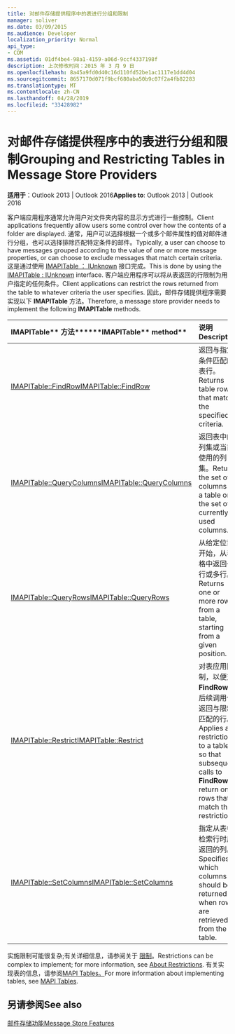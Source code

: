 ```yaml
---
title: 对邮件存储提供程序中的表进行分组和限制
manager: soliver
ms.date: 03/09/2015
ms.audience: Developer
localization_priority: Normal
api_type:
- COM
ms.assetid: 01df4be4-98a1-4159-a06d-9ccf4337198f
description: 上次修改时间：2015 年 3 月 9 日
ms.openlocfilehash: 8a45a9fd0d40c16d110fd52be1ac1117e1dd4d04
ms.sourcegitcommit: 8657170d071f9bcf680aba50b9c07f2a4fb82283
ms.translationtype: MT
ms.contentlocale: zh-CN
ms.lasthandoff: 04/28/2019
ms.locfileid: "33428982"
---
```

# <a name="grouping-and-restricting-tables-in-message-store-providers"></a><span data-ttu-id="0ad6c-103">对邮件存储提供程序中的表进行分组和限制</span><span class="sxs-lookup"><span data-stu-id="0ad6c-103">Grouping and Restricting Tables in Message Store Providers</span></span>

  
  
<span data-ttu-id="0ad6c-104">**适用于**：Outlook 2013 | Outlook 2016</span><span class="sxs-lookup"><span data-stu-id="0ad6c-104">**Applies to**: Outlook 2013 | Outlook 2016</span></span> 
  
<span data-ttu-id="0ad6c-105">客户端应用程序通常允许用户对文件夹内容的显示方式进行一些控制。</span><span class="sxs-lookup"><span data-stu-id="0ad6c-105">Client applications frequently allow users some control over how the contents of a folder are displayed.</span></span> <span data-ttu-id="0ad6c-106">通常，用户可以选择根据一个或多个邮件属性的值对邮件进行分组，也可以选择排除匹配特定条件的邮件。</span><span class="sxs-lookup"><span data-stu-id="0ad6c-106">Typically, a user can choose to have messages grouped according to the value of one or more message properties, or can choose to exclude messages that match certain criteria.</span></span> <span data-ttu-id="0ad6c-107">这是通过使用 [IMAPITable ： IUnknown](imapitableiunknown.md) 接口完成。</span><span class="sxs-lookup"><span data-stu-id="0ad6c-107">This is done by using the [IMAPITable : IUnknown](imapitableiunknown.md) interface.</span></span> <span data-ttu-id="0ad6c-108">客户端应用程序可以将从表返回的行限制为用户指定的任何条件。</span><span class="sxs-lookup"><span data-stu-id="0ad6c-108">Client applications can restrict the rows returned from the table to whatever criteria the user specifies.</span></span> <span data-ttu-id="0ad6c-109">因此，邮件存储提供程序需要实现以下 **IMAPITable** 方法。</span><span class="sxs-lookup"><span data-stu-id="0ad6c-109">Therefore, a message store provider needs to implement the following **IMAPITable** methods.</span></span> 
  
|<span data-ttu-id="0ad6c-110">IMAPITable\*\* 方法\*\*</span><span class="sxs-lookup"><span data-stu-id="0ad6c-110">\*\*\*\*IMAPITable\*\* method\*\*</span></span>|<span data-ttu-id="0ad6c-111">**说明**</span><span class="sxs-lookup"><span data-stu-id="0ad6c-111">**Description**</span></span>|
|:-----|:-----|
|[<span data-ttu-id="0ad6c-112">IMAPITable::FindRow</span><span class="sxs-lookup"><span data-stu-id="0ad6c-112">IMAPITable::FindRow</span></span>](imapitable-findrow.md) <br/> |<span data-ttu-id="0ad6c-113">返回与指定条件匹配的表行。</span><span class="sxs-lookup"><span data-stu-id="0ad6c-113">Returns table rows that match the specified criteria.</span></span>  <br/> |
|[<span data-ttu-id="0ad6c-114">IMAPITable::QueryColumns</span><span class="sxs-lookup"><span data-stu-id="0ad6c-114">IMAPITable::QueryColumns</span></span>](imapitable-querycolumns.md) <br/> |<span data-ttu-id="0ad6c-115">返回表中的列集或当前使用的列集。</span><span class="sxs-lookup"><span data-stu-id="0ad6c-115">Returns the set of columns in a table or the set of currently used columns.</span></span>  <br/> |
|[<span data-ttu-id="0ad6c-116">IMAPITable::QueryRows</span><span class="sxs-lookup"><span data-stu-id="0ad6c-116">IMAPITable::QueryRows</span></span>](imapitable-queryrows.md) <br/> |<span data-ttu-id="0ad6c-117">从给定位置开始，从表格中返回一行或多行。</span><span class="sxs-lookup"><span data-stu-id="0ad6c-117">Returns one or more rows from a table, starting from a given position.</span></span>  <br/> |
|[<span data-ttu-id="0ad6c-118">IMAPITable::Restrict</span><span class="sxs-lookup"><span data-stu-id="0ad6c-118">IMAPITable::Restrict</span></span>](imapitable-restrict.md) <br/> |<span data-ttu-id="0ad6c-119">对表应用限制，以便对 **FindRow** 的后续调用仅返回与限制匹配的行。</span><span class="sxs-lookup"><span data-stu-id="0ad6c-119">Applies a restriction to a table so that subsequent calls to **FindRow** return only rows that match the restriction.</span></span>  <br/> |
|[<span data-ttu-id="0ad6c-120">IMAPITable::SetColumns</span><span class="sxs-lookup"><span data-stu-id="0ad6c-120">IMAPITable::SetColumns</span></span>](imapitable-setcolumns.md) <br/> |<span data-ttu-id="0ad6c-121">指定从表中检索行时应返回的列。</span><span class="sxs-lookup"><span data-stu-id="0ad6c-121">Specifies which columns should be returned when rows are retrieved from the table.</span></span>  <br/> |
   
<span data-ttu-id="0ad6c-122">实施限制可能很复杂;有关详细信息，请参阅关于 [限制](about-restrictions.md)。</span><span class="sxs-lookup"><span data-stu-id="0ad6c-122">Restrictions can be complex to implement; for more information, see [About Restrictions](about-restrictions.md).</span></span> <span data-ttu-id="0ad6c-123">有关实现表的信息，请参阅[MAPI Tables。](mapi-tables.md)</span><span class="sxs-lookup"><span data-stu-id="0ad6c-123">For more information about implementing tables, see [MAPI Tables](mapi-tables.md).</span></span>
  
## <a name="see-also"></a><span data-ttu-id="0ad6c-124">另请参阅</span><span class="sxs-lookup"><span data-stu-id="0ad6c-124">See also</span></span>



[<span data-ttu-id="0ad6c-125">邮件存储功能</span><span class="sxs-lookup"><span data-stu-id="0ad6c-125">Message Store Features</span></span>](message-store-features.md)


